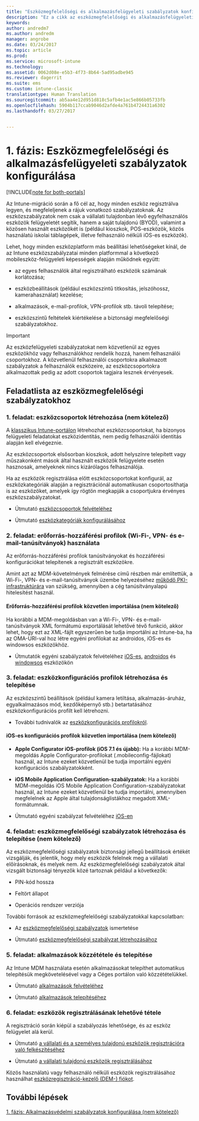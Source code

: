 ```yaml
---
title: "Eszközmegfelelőségi és alkalmazásfelügyeleti szabályzatok konfigurálása Intune-migráció során | Microsoft Docs"
description: "Ez a cikk az eszközmegfelelőségi és alkalmazásfelügyeleti szabályzatok Intune-migráció során történő konfigurálásához szükséges lépéseket ismerteti."
keywords: 
author: andredm7
ms.author: andredm
manager: angrobe
ms.date: 03/24/2017
ms.topic: article
ms.prod: 
ms.service: microsoft-intune
ms.technology: 
ms.assetid: 0062d08e-e5b3-4f73-8b64-5ad95adbe945
ms.reviewer: dagerrit
ms.suite: ems
ms.custom: intune-classic
translationtype: Human Translation
ms.sourcegitcommit: ab5aa4e12d951d818c5afb4e1ac5e866b05733fb
ms.openlocfilehash: 5904b117ccab9046d2afde4a761b4724431a6302
ms.lasthandoff: 03/27/2017


---
```


# <a name="phase-1-configure-device-compliance-and-app-management-policies"></a>1. fázis: Eszközmegfelelőségi és alkalmazásfelügyeleti szabályzatok konfigurálása

[!INCLUDE[note for both-portals](../includes/note-for-both-portals.md)]

Az Intune-migráció során a fő cél az, hogy minden eszköz regisztrálva legyen, és megfeleljenek a rájuk vonatkozó szabályzatoknak. Az eszközszabályzatok nem csak a vállalati tulajdonban lévő egyfelhasználós eszközök felügyeletét segítik, hanem a saját tulajdonú (BYOD), valamint a közösen használt eszközökét is (például kioszkok, POS-eszközök, közös használatú iskolai táblagépek, illetve felhasználó nélküli iOS-es eszközök).

Lehet, hogy minden eszközplatform más beállítási lehetőségeket kínál, de az Intune eszközszabályzatai minden platformmal a következő mobileszköz-felügyeleti képességek alapján működnek együtt:

-   az egyes felhasználók által regisztrálható eszközök számának korlátozása;

-   eszközbeállítások (például eszközszintű titkosítás, jelszóhossz, kamerahasználat) kezelése;

-   alkalmazások, e-mail-profilok, VPN-profilok stb. távoli telepítése;

-   eszközszintű feltételek kiértékelése a biztonsági megfelelőségi szabályzatokhoz.

> [!IMPORTANT]
> Az eszközfelügyeleti szabályzatokat nem közvetlenül az egyes eszközökhöz vagy felhasználókhoz rendelik hozzá, hanem felhasználói csoportokhoz. A közvetlenül felhasználói csoportokra alkalmazott szabályzatok a felhasználók eszközeire, az eszközcsoportokra alkalmazottak pedig az adott csoportok tagjaira lesznek érvényesek.

## <a name="task-list-for-device-compliance-policies"></a>Feladatlista az eszközmegfelelőségi szabályzatokhoz

### <a name="task-1-add-device-groups-optional"></a>1. feladat: eszközcsoportok létrehozása (nem kötelező)

A [klasszikus Intune-portálon](https://manage.microsoft.com/) létrehozhat eszközcsoportokat, ha bizonyos felügyeleti feladatokat eszközidentitás, nem pedig felhasználói identitás alapján kell elvégeznie.

Az eszközcsoportok elsősorban kioszkok, adott helyszínre telepített vagy műszakonként mások által használt eszközök felügyelete esetén hasznosak, amelyeknek nincs kizárólagos felhasználója.

Ha az eszközök regisztrálása előtt eszközcsoportokat konfigurál, az eszközkategóriák alapján a regisztrációnál automatikusan csoportosíthatja is az eszközöket, amelyek így rögtön megkapják a csoportjukra érvényes eszközszabályzatokat.

-   Útmutató [eszközcsoportok felvételéhez](https://docs.microsoft.com/intune/get-started/start-with-a-paid-subscription-to-microsoft-intune-step-5)

-   Útmutató [eszközkategóriák konfigurálásához](https://docs.microsoft.com/intune/deploy-use/categorize-devices-with-device-group-mapping-in-microsoft-intune)

### <a name="task-2-use-resource-access-profiles-wi-fi-vpn-and-email-certificates"></a>2. feladat: erőforrás-hozzáférési profilok (Wi-Fi-, VPN- és e-mail-tanúsítványok) használata

Az erőforrás-hozzáférési profilok tanúsítványokat és hozzáférési konfigurációkat telepítenek a regisztrált eszközökre.

Amint azt az MDM-követelmények felmérése című részben már említettük, a Wi-Fi-, VPN- és e-mail-tanúsítványok üzembe helyezéséhez [működő PKI-infrastruktúrára](https://docs.microsoft.com/intune/deploy-use/secure-resource-access-with-certificate-profiles) van szükség, amennyiben a cég tanúsítványalapú hitelesítést használ.

#### <a name="direct-import-of-resource-access-profiles-optional"></a>Erőforrás-hozzáférési profilok közvetlen importálása (nem kötelező)

Ha korábbi a MDM-megoldásban van a Wi-Fi-, VPN- és e-mail-tanúsítványok XML formátumú exportálását lehetővé tévő funkció, akkor lehet, hogy ezt az XML-fájlt egyszerűen be tudja importálni az Intune-ba, ha az OMA-URI-val hoz létre egyéni profilokat az androidos, iOS-es és windowsos eszközökhöz.

-   Útmutatók egyéni szabályzatok felvételéhez [iOS-es](https://docs.microsoft.com/intune/deploy-use/ios-policy-settings-in-microsoft-intune), [androidos](https://docs.microsoft.com/intune/deploy-use/android-policy-settings-in-microsoft-intune) és [windowsos](https://docs.microsoft.com/intune/deploy-use/windows-10-policy-settings-in-microsoft-intune) eszközökön

### <a name="task-3-create-and-deploy-device-configuration-profiles"></a>3. feladat: eszközkonfigurációs profilok létrehozása és telepítése

Az eszközszintű beállítások (például kamera letiltása, alkalmazás-áruház, egyalkalmazásos mód, kezdőképernyő stb.) betartatásához eszközkonfigurációs profilt kell létrehozni.

- További tudnivalók az [eszközkonfigurációs profilokról](https://docs.microsoft.com/intune-azure/configure-devices/how-to-create-device-profiles).

####  <a name="direct-import-of-ios-configuration-profiles-optional"></a>iOS-es konfigurációs profilok közvetlen importálása (nem kötelező)

-   **Apple Configurator iOS-profilok (iOS 7.1 és újabb):** Ha a korábbi MDM-megoldás Apple Configurator-profilokat (.mobileconfig-fájlokat) használ, az Intune ezeket közvetlenül be tudja importálni egyéni konfigurációs szabályzatokként.

-   **iOS Mobile Application Configuration-szabályzatok:** Ha a korábbi MDM-megoldás iOS Mobile Application Configuration-szabályzatokat használ, az Intune ezeket közvetlenül be tudja importálni, amennyiben megfelelnek az Apple által tulajdonságlistákhoz megadott XML-formátumnak.

- Útmutató egyéni szabályzat felvételéhez [iOS-en](https://docs.microsoft.com/intune/deploy-use/ios-policy-settings-in-microsoft-intune#custom-policy-settings)

### <a name="task-4-create-and-deploy-device-compliance-policies-optional"></a>4. feladat: eszközmegfelelőségi szabályzatok létrehozása és telepítése (nem kötelező)

Az eszközmegfelelőségi szabályzatok biztonsági jellegű beállítások értékét vizsgálják, és jelentik, hogy mely eszközök felelnek meg a vállalati előírásoknak, és melyek nem. Az eszközmegfelelőségi szabályzatok által vizsgált biztonsági tényezők közé tartoznak például a következők:

-   PIN-kód hossza

-   Feltört állapot

-   Operációs rendszer verziója

További források az eszközmegfelelőségi szabályzatokkal kapcsolatban:

-   Az [eszközmegfelelőségi szabályzatok](https://docs.microsoft.com/intune/deploy-use/introduction-to-device-compliance-policies-in-microsoft-intune) ismertetése

-   Útmutató [eszközmegfelelőségi szabályzat létrehozásához](https://docs.microsoft.com/intune/deploy-use/create-a-device-compliance-policy-in-microsoft-intune)

### <a name="task-5-publish-and-deploy-apps"></a>5. feladat: alkalmazások közzététele és telepítése

Az Intune MDM használata esetén alkalmazásokat telepíthet automatikus telepítésük megkövetelésével vagy a Céges portálon való közzétételükkel.

-   Útmutató [alkalmazások felvételéhez](https://docs.microsoft.com/intune/deploy-use/add-apps)

-   Útmutató [alkalmazások telepítéséhez](https://docs.microsoft.com/intune/deploy-use/deploy-apps)

### <a name="task-6-enable-device-enrollment"></a>6. feladat: eszközök regisztrálásának lehetővé tétele

A regisztráció során kiépül a szabályozás lehetősége, és az eszköz felügyelet alá kerül.

-   Útmutató [a vállalati és a személyes tulajdonú eszközök regisztrációra való felkészítéséhez](https://docs.microsoft.com/intune/deploy-use/enroll-devices-in-microsoft-intune)

-   Útmutató [a vállalati tulajdonú eszközök regisztrálásához](https://docs.microsoft.com/intune/deploy-use/manage-corporate-owned-devices)

Közös használatú vagy felhasználó nélküli eszközök regisztrálásához használhat [eszközregisztráció-kezelő (DEM-) fiókot](https://docs.microsoft.com/intune/deploy-use/enroll-corporate-owned-devices-with-the-device-enrollment-manager-in-microsoft-intune).

## <a name="next-steps"></a>További lépések 

[1. fázis: Alkalmazásvédelmi szabályzatok konfigurálása (nem kötelező)](https://docs.microsoft.com/intune/plan-design/migration-phase1-configure-app-protection-policies)

